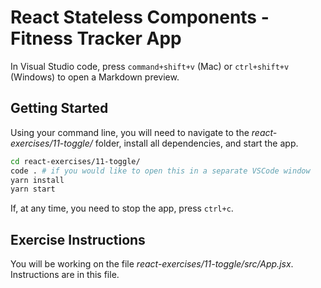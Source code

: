 # React Stateless Components - Fitness Tracker App

In Visual Studio code, press `command+shift+v` (Mac) or `ctrl+shift+v` (Windows) to open a Markdown preview.

## Getting Started

Using your command line, you will need to navigate to the _react-exercises/11-toggle/_ folder, install all dependencies, and start the app.

```bash
cd react-exercises/11-toggle/
code . # if you would like to open this in a separate VSCode window
yarn install
yarn start
```

If, at any time, you need to stop the app, press `ctrl+c`.

## Exercise Instructions

You will be working on the file _react-exercises/11-toggle/src/App.jsx_. Instructions are in this file.
